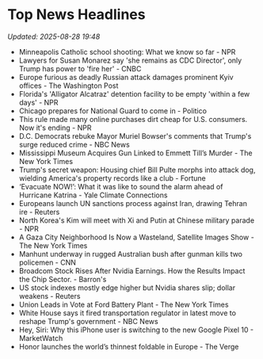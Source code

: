 # Top News Headlines

_Updated: 2025-08-28 19:48_

- Minneapolis Catholic school shooting: What we know so far - NPR
- Lawyers for Susan Monarez say 'she remains as CDC Director', only Trump has power to 'fire her' - CNBC
- Europe furious as deadly Russian attack damages prominent Kyiv offices - The Washington Post
- Florida's 'Alligator Alcatraz' detention facility to be empty 'within a few days' - NPR
- Chicago prepares for National Guard to come in - Politico
- This rule made many online purchases dirt cheap for U.S. consumers. Now it's ending - NPR
- D.C. Democrats rebuke Mayor Muriel Bowser's comments that Trump's surge reduced crime - NBC News
- Mississippi Museum Acquires Gun Linked to Emmett Till’s Murder - The New York Times
- Trump's secret weapon: Housing chief Bill Pulte morphs into attack dog, wielding America's property records like a club - Fortune
- ‘Evacuate NOW!’: What it was like to sound the alarm ahead of Hurricane Katrina - Yale Climate Connections
- Europeans launch UN sanctions process against Iran, drawing Tehran ire - Reuters
- North Korea's Kim will meet with Xi and Putin at Chinese military parade - NPR
- A Gaza City Neighborhood Is Now a Wasteland, Satellite Images Show - The New York Times
- Manhunt underway in rugged Australian bush after gunman kills two policemen - CNN
- Broadcom Stock Rises After Nvidia Earnings. How the Results Impact the Chip Sector. - Barron's
- US stock indexes mostly edge higher but Nvidia shares slip; dollar weakens - Reuters
- Union Leads in Vote at Ford Battery Plant - The New York Times
- White House says it fired transportation regulator in latest move to reshape Trump's government - NBC News
- Hey, Siri: Why this iPhone user is switching to the new Google Pixel 10 - MarketWatch
- Honor launches the world’s thinnest foldable in Europe - The Verge